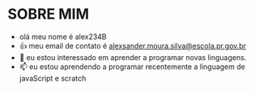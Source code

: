  # SOBRE MIM
-  olá meu nome é alex234B
- :+1: meu email de contato é alexsander.moura.silva@escola.pr.gov.br
- 💞️ eu estou interessado em aprender a programar novas linguagens.
- 📫 eu estou aprendendo a programar recentemente a linguagem de javaScript e scratch




